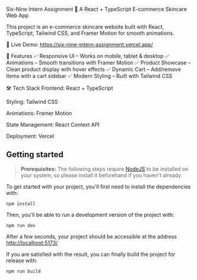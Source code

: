 Six-Nine Intern Assignment
🚀 A React + TypeScript E-commerce Skincare Web App

This project is an e-commerce skincare website built with React, TypeScript, Tailwind CSS, and Framer Motion for smooth animations.

🔗 Live Demo: https://six-nine-intern-assignment.vercel.app/

📌 Features
✅ Responsive UI – Works on mobile, tablet & desktop
✅ Animations – Smooth transitions with Framer Motion
✅ Product Showcase – Clean product display with hover effects
✅ Dynamic Cart – Add/remove items with a cart sidebar
✅ Modern Styling – Built with Tailwind CSS

🛠️ Tech Stack
Frontend: React + TypeScript

Styling: Tailwind CSS

Animations: Framer Motion

State Management: React Context API

Deployment: Vercel

## Getting started

> **Prerequisites:**
> The following steps require [NodeJS](https://nodejs.org/en/) to be installed on your system, so please
> install it beforehand if you haven't already.

To get started with your project, you'll first need to install the dependencies with:

```
npm install
```

Then, you'll be able to run a development version of the project with:

```
npm run dev
```

After a few seconds, your project should be accessible at the address
[http://localhost:5173/](http://localhost:5173/)


If you are satisfied with the result, you can finally build the project for release with:

```
npm run build
```
